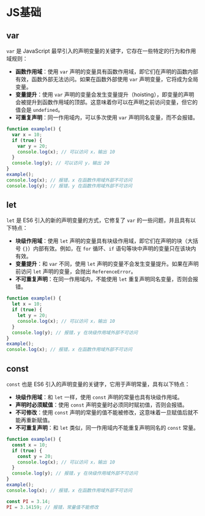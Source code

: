 # JS基础



## var

`var` 是 JavaScript 最早引入的声明变量的关键字，它存在一些特定的行为和作用域规则：

- **函数作用域**：使用 `var` 声明的变量具有函数作用域，即它们在声明的函数内部有效，函数外部无法访问。如果在函数外部使用 `var` 声明变量，它将成为全局变量。
- **变量提升**：使用 `var` 声明的变量会发生变量提升（hoisting），即变量的声明会被提升到函数作用域的顶部。这意味着你可以在声明之前访问变量，但它的值会是 `undefined`。
- **可重复声明**：同一作用域内，可以多次使用 `var` 声明同名变量，而不会报错。

```js
function example() {
  var x = 10;
  if (true) {
    var y = 20;
    console.log(x); // 可以访问 x，输出 10
  }
  console.log(y); // 可以访问 y，输出 20
}
example();
console.log(x); // 报错，x 在函数作用域外部不可访问
console.log(y); // 报错，y 在函数作用域外部不可访问
```



## let

`let` 是 ES6 引入的新的声明变量的方式，它修复了 `var` 的一些问题，并且具有以下特点：

- **块级作用域**：使用 `let` 声明的变量具有块级作用域，即它们在声明的块（大括号 `{}`）内部有效。例如，在 `for` 循环、`if` 语句等块中声明的变量只在该块内有效。
- **变量提升**：和 `var` 不同，使用 `let` 声明的变量不会发生变量提升。如果在声明前访问 `let` 声明的变量，会抛出 `ReferenceError`。
- **不可重复声明**：在同一作用域内，不能使用 `let` 重复声明同名变量，否则会报错。

```js
function example() {
  let x = 10;
  if (true) {
    let y = 20;
    console.log(x); // 可以访问 x，输出 10
  }
  console.log(y); // 报错，y 在块级作用域外部不可访问
}
example();
console.log(x); // 报错，x 在函数作用域外部不可访问
```

## const

`const` 也是 ES6 引入的声明变量的关键字，它用于声明常量，具有以下特点：

- **块级作用域**：和 `let` 一样，使用 `const` 声明的常量也具有块级作用域。
- **声明时必须赋值**：使用 `const` 声明变量时必须同时赋初值，否则会报错。
- **不可修改**：使用 `const` 声明的常量的值不能被修改，这意味着一旦赋值后就不能再重新赋值。
- **不可重复声明**：和 `let` 类似，同一作用域内不能重复声明同名的 `const` 常量。

```js
function example() {
  const x = 10;
  if (true) {
    const y = 20;
    console.log(x); // 可以访问 x，输出 10
  }
  console.log(y); // 报错，y 在块级作用域外部不可访问
}
example();
console.log(x); // 报错，x 在函数作用域外部不可访问

const PI = 3.14;
PI = 3.14159; // 报错，常量值不能修改
```



